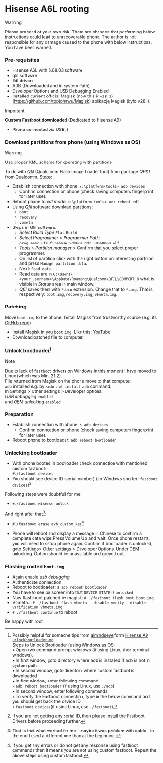 <!-- markdownlint-disable -->
# Hisense A6L rooting

> [!WARNING]
> Please proceed at your own risk. There are chances that performing below instructions could lead to unrecoverable phone.
The author is not responsible for any damage caused to the phone with below instructions. You have been warned.

### Pre-requisites
- Hisense A6L with 6.08.03 software
- qfil software
- Edl drivers
- ADB (Downloaded and in system Path)
- Developer Options and USB Debugging Enabled
- Installed current official Magisk (now this is `v28.1`)(https://github.com/topjohnwu/Magisk) aplikację Magisk (było v28.1). 
> [!IMPORTANT]
> **Custom Fastboot downloaded** (Dedicated to Hisense A9)
- Phone connected via USB ;)
 

### Download partitions from phone (using Windows as OS)
>[!WARNING]
>Use proper XML scheme for operating with partitions

To do with *Qfil* (Qualcomm Flash Image Loader tool) from package *QPST* from Qualcomm.
Steps:
- Establish connection with phone: `c:\platform-tools> adb devices`  
  - Confirm connection on phone (check saving computers fingerprint for later use).  
- Reboot phone to *edl mode*: `c:\platform-tools> adb reboot edl`
- Using *Qfil* software download partitions:
  - `boot`
  - `recovery`
  - `vbmeta`
- Steps in Qfil software:
  - *Select Build Type* `Flat Build`
  - *Select Programmer* > *Programmer Path*: `prog_emmc_ufs_firehose_Sdm660_ddr_30060000.elf`
  - *Tools* > *Partition manager* > Confirm that you select proper programmer.
  - On list of partition click with the right button on interesting partition and press `Manage partition data`.
  - Next: `Read data...`
  - Read data are in `C:\Users\<your_username>\AppData\Roaming\Qualcomm\QFIL\COMPORT_8` what is visible in *Status* area in main window.
  - *Qfil* saves them with `*.bin` extension. Change that to `*.img`. That is respectively: `boot.img`, `recovery.img`, `vbmeta.img`.

### Patching 
Move `boot.img` to the phone.
Install Magisk from trustworthy source (e.g. its [GitHub repo](https://github.com/topjohnwu/Magisk))  
- Install Magisk in you `boot.img`. Like this: [YouTube](https://www.youtube.com/watch?v=Wyl8asPGWUs)
- Download patched file to computer.

### Unlock bootloader[^1]
>[!NOTE]
>Due to lack of `fastboot` drivers on Windows in this moment I have moved to Linux (which was Mint 21.2).  
>File returned from Magisk on the phone move to that computer.  
>`adb` installed e.g. by `sudo apt install adb` command.  
In Settings > Other settings > Developer options:  
*USB debugging* `enabled`  
and
*OEM unlocking* `enabled`

### Preparation
- Establish connection with phone: `$ adb devices`  
  - Confirm connection on phone (check saving computers fingerprint for later use).  
- Reboot phone to bootloader: `adb reboot bootloader`  

### Unlocking bootloader
- With phone booted in bootloader check connection with mentioned custom fastboot:  
  `#./fastboot devices`  
- You should see device ID (serial number) (on Windows shorter: `fastboot devices`)[^2]

Following steps were doubtfull for me.
- `#./fastboot Hisense unlock`

And right after that[^3]:
- `#./fastboot erase avb_custom_key`[^4]

- Phone will reboot and display a message in Chinese to confirm a complete data wipe.Press Volume Up and wait.
Once phone restarts, you will need to setup phone again.
Confirm if bootloader is unlocked, goto Settings> Other settings > Developer Options. Under OEM unlocking. Option should be unavailable and greyed out.  

<!--Your phone "Bootloader is already unlocked"-->

### Flashing rooted `boot.img`

- Again enable *usb debugging*  
- Authenticate connection 
- Reboot to bootloader: `$ adb reboot bootloader`  
- You have to see on screen info that `DEVICE STATE` is `unlocked`
- Now flash boot patched by magisk: `# ./fastboot flash boot boot.img`
- Vbmeta... `# ./fastboot flash vbmeta --disable-verity --disable-verification vbmeta.img`
- `# ./fastboot continue` to reboot

Be happy with root 


[^1]: Possibly helpful for someone tips from [aimindseye](https://github.com/aimindseye) form [Hisense A9 `unlockbootloader.md`](https://github.com/aimindseye/hisense-a9/blob/main/unlockbootloader.md)  
Steps to Unlock Bootloader (using Windows as OS)  
• Open two command prompt windows (if using Linux, then terminal windows).  
• In first window, goto directory where adb is installed if adb is not in system path  
• In second window, goto directory where custom fastboot is downloaded  
• In first window, enter following command  
    ◦ `adb reboot bootloader` (if using Linux, use `./adb`)  
• In second window, enter following commands  
    ◦ To verify the Fastboot connection, type in the below command and you should get back the device ID.  
    ◦ `fastboot devices`(if using Linux, use `./fastboot`)  

[^2]: If you are not getting any serial ID, then please install the Fastboot Drivers before proceeding further.

[^3]: That is that what worked for me - maybe it was problem with cable - in the end I used a different one than at the beginning.

[^4]: If you get any errors or do not get any response using fastboot commands then it means you are not using custom fastboot. Repeat the above steps using custom fastboot.


